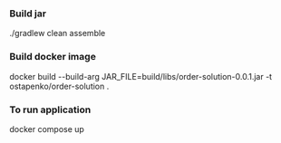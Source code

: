 ### Build jar
./gradlew clean assemble

### Build docker image
docker build --build-arg JAR_FILE=build/libs/order-solution-0.0.1.jar -t ostapenko/order-solution .

### To run application 
docker compose up